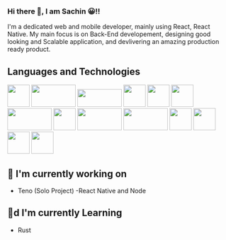 ### Hi there 👋, I am Sachin 😀!!

<!--
**alpha-titan/alpha-titan** is a ✨ _special_ ✨ repository because its `README.md` (this file) appears on your GitHub profile.

Here are some ideas to get you started:

- 🔭 I’m currently working on ...
- 🌱 I’m currently learning ...
- 👯 I’m looking to collaborate on ...
- 🤔 I’m looking for help with ...
- 💬 Ask me about ...
- 📫 How to reach me: ...
- 😄 Pronouns: ...
- ⚡ Fun fact: ...
-->


I'm a dedicated web and mobile developer, mainly using React, React Native. My main focus is on Back-End developement, designing good looking and Scalable application, and devlivering an amazing production ready product.

## Languages and Technologies

<div>
	<img src="https://cdn2.iconfinder.com/data/icons/designer-skills/128/react-512.png" width="50" height="50"/>
	<img src="https://i1.wp.com/goobar.io/wp-content/uploads/2017/11/react_native_logo.png?fit=737%2C374&ssl=1" width="100" height="50"/>
	<img src="https://upload.wikimedia.org/wikipedia/commons/thumb/c/c5/Nginx_logo.svg/1024px-Nginx_logo.svg.png" width="100" height="40"/>
	<img src="https://logos-download.com/wp-content/uploads/2017/07/HTML5_badge.png" width="50" height="50"/>
	<img src="https://verekia.com/_pages/css3/introduction-css3/img/css3-logo.png" width="50" height="50"/>
	<img src="https://pluspng.com/img-png/javascript-vector-png-javascript-vector-logo-600.png" width="50" height="50"/>
	<img src="https://davidwalsh.name/demo/graphql-intro/graphql.png" width="100" height="50"/>	
	<img src="https://freepngimg.com/thumb/python_logo/7-2-python-logo-free-download-png.png" width="50" height="50" />
	<img src="https://cdn.worldvectorlogo.com/logos/mongodb.svg" width="100" height="50" />
	<img src="https://cncf-branding.netlify.app/img/projects/grpc/horizontal/color/grpc-horizontal-color.png" width="100" height="50" />
	<img src="https://pics.freeicons.io/uploads/icons/png/9114856761551941711-512.png" width="50" height="50" />
	<img src="https://upload.wikimedia.org/wikipedia/commons/thumb/9/95/Vue.js_Logo_2.svg/1024px-Vue.js_Logo_2.svg.png" width="50" height="50"/>
	<img src="https://external-content.duckduckgo.com/iu/?u=https%3A%2F%2Fseeklogo.com%2Fimages%2FN%2Fnodejs-logo-FBE122E377-seeklogo.com.png&f=1&nofb=1" width="50" height="50"/>
	<img src="https://i.imgur.com/4ykDXUE.png" height="50"/>
</div>

## 🔭 I'm currently working on

- Teno (Solo Project) -React Native and Node

  
  
 ## 🌱d I'm currently Learning

- Rust



